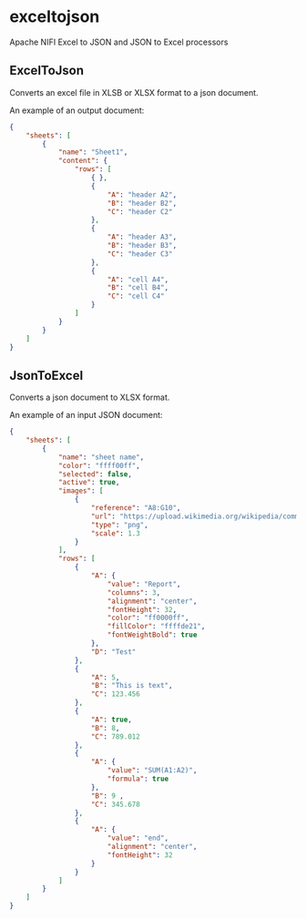 # exceltojson
Apache NIFI Excel to JSON and JSON to Excel processors

## ExcelToJson

Converts an excel file in XLSB or XLSX format to a json document.

An example of an output document:

```JSON
{
	"sheets": [
		{
			"name": "Sheet1",
			"content": {
				"rows": [
					{ },
					{
						"A": "header A2",
						"B": "header B2",
						"C": "header C2"
					},
					{
						"A": "header A3",
						"B": "header B3",
						"C": "header C3"
					},
					{
						"A": "cell A4",
						"B": "cell B4",
						"C": "cell C4"
					}
				]
			}
		}
	]
}
```

## JsonToExcel

Converts a json document to XLSX format.

An example of an input JSON document:

```JSON
{
    "sheets": [
		{
			"name": "sheet name",
			"color": "ffff00ff",
			"selected": false,
			"active": true,
			"images": [
				{
					"reference": "A8:G10",
					"url": "https://upload.wikimedia.org/wikipedia/commons/thumb/4/47/PNG_transparency_demonstration_1.png/330px-PNG_transparency_demonstration_1.png",
					"type": "png",
					"scale": 1.3
				}
			],
			"rows": [
				{
					"A": {
						"value": "Report",
						"columns": 3,
						"alignment": "center",
						"fontHeight": 32,
						"color": "ff0000ff",
						"fillColor": "ffffde21",
						"fontWeightBold": true
					},
					"D": "Test"
				},
				{
					"A": 5,
					"B": "This is text",
					"C": 123.456
				},
				{
					"A": true,
					"B": 8,
					"C": 789.012
				},
				{
					"A": {
						"value": "SUM(A1:A2)",
						"formula": true
					},
					"B": 9 ,
					"C": 345.678
				},
				{
					"A": {
						"value": "end",
						"alignment": "center",
						"fontHeight": 32
					}
				}
			]
		}
    ]
}
```

